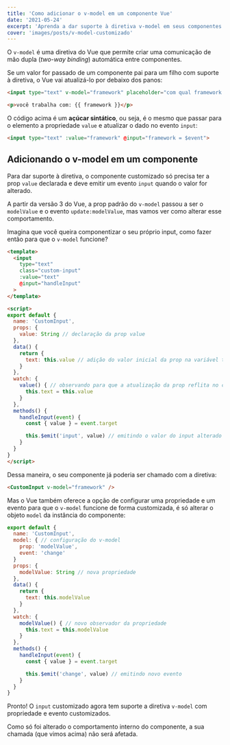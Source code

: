 ```yaml
---
title: 'Como adicionar o v-model em um componente Vue'
date: '2021-05-24'
excerpt: 'Aprenda a dar suporte à diretiva v-model em seus componentes.'
cover: 'images/posts/v-model-customizado'
---
```


O `v-model` é uma diretiva do Vue que permite criar uma comunicação de mão dupla (*two-way binding*) automática entre componentes.

Se um valor for passado de um componente pai para um filho com suporte à diretiva, o Vue vai atualizá-lo por debaixo dos panos:

```html
<input type="text" v-model="framework" placeholder="com qual framework você trabalha?">

<p>você trabalha com: {{ framework }}</p>
```

O código acima é um **açúcar sintático**, ou seja, é o mesmo que passar para o elemento a propriedade `value` e atualizar o dado no evento `input`:

```html
<input type="text" :value="framework" @input="framework = $event">
```

## Adicionando o v-model em um componente

Para dar suporte à diretiva, o componente customizado só precisa ter a prop `value` declarada e deve emitir um evento `input` quando o valor for alterado.

A partir da versão 3 do Vue, a prop padrão do `v-model` passou a ser o `modelValue` e o evento `update:modelValue`, mas vamos ver como alterar esse comportamento.

Imagina que você queira componentizar o seu próprio input, como fazer então para que o `v-model` funcione?

```html
<template>
  <input
    type="text"
    class="custom-input"
    :value="text"
    @input="handleInput"
  >
</template>

<script>
export default {
  name: 'CustomInput',
  props: {
    value: String // declaração da prop value
  },
  data() {
    return {
      text: this.value // adição do valor inicial da prop na variável text
    }
  },
  watch: {
    value() { // observando para que a atualização da prop reflita no componente
      this.text = this.value
    }
  },
  methods() {
    handleInput(event) {
      const { value } = event.target

      this.$emit('input', value) // emitindo o valor do input alterado
    }
  }
}
</script>
```

Dessa maneira, o seu componente já poderia ser chamado com a diretiva:

```html
<CustomInput v-model="framework" />
```

Mas o Vue também oferece a opção de configurar uma propriedade e um evento para que o `v-model` funcione de forma customizada, é só alterar o objeto `model` da instância do componente:

```javascript
export default {
  name: 'CustomInput',
  model: { // configuração do v-model
    prop: 'modelValue',
    event: 'change'
  }
  props: {
    modelValue: String // nova propriedade
  },
  data() {
    return {
      text: this.modelValue
    }
  },
  watch: {
    modelValue() { // novo observador da propriedade
      this.text = this.modelValue
    }
  },
  methods() {
    handleInput(event) {
      const { value } = event.target

      this.$emit('change', value) // emitindo novo evento
    }
  }
}
```

Pronto! O `input` customizado agora tem suporte a diretiva `v-model` com propriedade e evento customizados.

Como só foi alterado o comportamento interno do componente, a sua chamada (que vimos acima) não será afetada.
